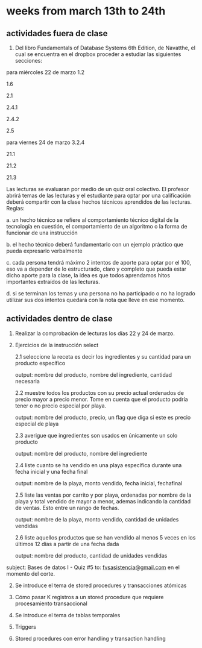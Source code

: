 # weeks from march 13th to 24th

## actividades fuera de clase

1. Del libro Fundamentals of Database Systems 6th Edition, de Navatthe, el cual se encuentra en el dropbox proceder a estudiar las siguientes secciones:

para miércoles 22 de marzo
1.2 

1.6 

2.1 

2.4.1 

2.4.2 

2.5 


para viernes 24 de marzo
3.2.4 

21.1 

21.2 

21.3 


Las lecturas se evaluaran por medio de un quiz oral colectivo. El profesor abrirá temas de las lecturas y el estudiante para optar por una calificación deberá compartir con la clase hechos técnicos aprendidos de las lecturas. Reglas:

a. un hecho técnico se refiere al comportamiento técnico digital de la tecnología en cuestión, el comportamiento de un algoritmo o la forma de funcionar de una instrucción

b. el hecho técnico deberá fundamentarlo con un ejemplo práctico que pueda expresarlo verbalmente 

c. cada persona tendrá máximo 2 intentos de aporte para optar por el 100, eso va a depender de lo estructurado, claro y completo que pueda estar dicho aporte para la clase, la idea es que todos aprendamos hitos importantes extraídos de las lecturas. 

d. si se terminan los temas y una persona no ha participado o no ha logrado utilizar sus dos intentos quedará con la nota que lleve en ese momento. 


## actividades dentro de clase

1. Realizar la comprobación de lecturas los días 22 y 24 de marzo. 

2. Ejercicios de la instrucción select

    2.1 seleccione la receta es decir los ingredientes y su cantidad para un producto específico

    output: nombre del producto, nombre del ingrediente, cantidad necesaria

    2.2 muestre todos los productos con su precio actual ordenados de precio mayor a precio menor. Tome en cuenta que el producto podría tener o no precio especial por playa. 

    output:  nombre del producto, precio, un flag que diga si este es precio especial de playa 

    2.3 averigue que ingredientes son usados en únicamente un solo producto

    output:  nombre del producto, nombre del ingrediente 

    2.4 liste cuanto se ha vendido en una playa específica durante una fecha inicial y una fecha final

    output:  nombre de la playa, monto vendido, fecha inicial, fechafinal

    2.5 liste las ventas por carrito y por playa, ordenadas por nombre de la playa y total vendido de mayor a menor, ademas indicando la cantidad de ventas. Esto entre un rango de fechas.

    output: nombre de la playa, monto vendido, cantidad de unidades vendidas

    2.6 liste aquellos productos que se han vendido al menos 5 veces en los últimos 12 días a partir de una fecha dada

    output: nombre del producto, cantidad de unidades vendidas

subject: Bases de datos I - Quiz #5
to: fvsasistencia@gmail.com en el momento del corte.

2. Se introduce el tema de stored procedures y transacciones atómicas

3. Cómo pasar K registros a un stored procedure que requiere procesamiento transaccional

4. Se introduce el tema de tablas temporales 

5. Triggers 

6. Stored procedures con error handling y transaction handling 
